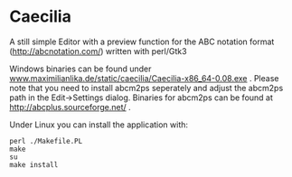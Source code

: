 # Caecilia
A still simple Editor with a preview function for the ABC notation format (http://abcnotation.com/) written with perl/Gtk3

Windows binaries can be found under www.maximilianlika.de/static/caecilia/Caecilia-x86_64-0.08.exe . Please note that you need to install abcm2ps seperately and adjust the abcm2ps path in the Edit->Settings dialog. Binaries for abcm2ps can be found at http://abcplus.sourceforge.net/ .

Under Linux you can install the application with:

```
perl ./Makefile.PL
make
su
make install
```
